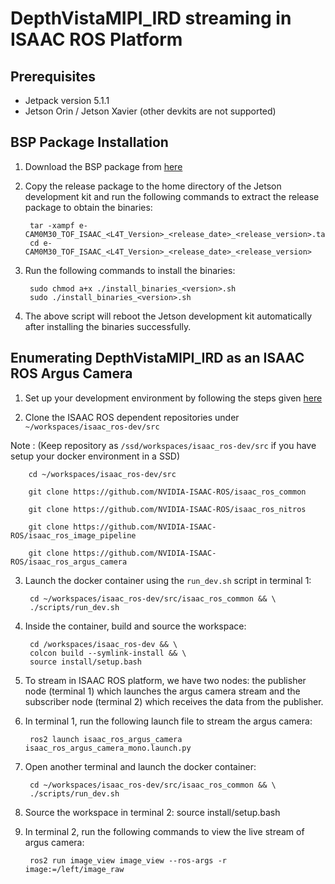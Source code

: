 # DepthVistaMIPI_IRD streaming in ISAAC ROS Platform

## Prerequisites
- Jetpack version 5.1.1
- Jetson Orin / Jetson Xavier (other devkits are not supported)

## BSP Package Installation

1. Download the BSP package from [here](https://ftp.e-consystems.com/nextcloud/index.php/s/ncdNirE5DS5dp5b)

2. Copy the release package to the home directory of the Jetson development kit and run the following commands to extract the release package to obtain the binaries:

        tar -xampf e-CAM0M30_TOF_ISAAC_<L4T_Version>_<release_date>_<release_version>.tar.gz
        cd e-CAM0M30_TOF_ISAAC_<L4T_Version>_<release_date>_<release_version>

3. Run the following commands to install the binaries:

        sudo chmod a+x ./install_binaries_<version>.sh
        sudo ./install_binaries_<version>.sh

4. The above script will reboot the Jetson development kit automatically after installing the binaries successfully.

## Enumerating DepthVistaMIPI_IRD as an ISAAC ROS Argus Camera 

1. Set up your development environment by following the steps given [here](https://github.com/NVIDIA-ISAAC-ROS/isaac_ros_common/blob/main/docs/dev-env-setup.md)

2. Clone the ISAAC ROS dependent repositories under `~/workspaces/isaac_ros-dev/src`

Note : (Keep repository as `/ssd/workspaces/isaac_ros-dev/src` if you have setup your docker environment in a SSD)

        cd ~/workspaces/isaac_ros-dev/src

        git clone https://github.com/NVIDIA-ISAAC-ROS/isaac_ros_common
        
        git clone https://github.com/NVIDIA-ISAAC-ROS/isaac_ros_nitros
        
        git clone https://github.com/NVIDIA-ISAAC-ROS/isaac_ros_image_pipeline
        
        git clone https://github.com/NVIDIA-ISAAC-ROS/isaac_ros_argus_camera

3. Launch the docker container using the `run_dev.sh` script in terminal 1:
        
        cd ~/workspaces/isaac_ros-dev/src/isaac_ros_common && \
        ./scripts/run_dev.sh

4. Inside the container, build and source the workspace:

        cd /workspaces/isaac_ros-dev && \
        colcon build --symlink-install && \
        source install/setup.bash

5. To stream in ISAAC ROS platform, we have two nodes: the publisher node (terminal 1) which launches the argus camera stream and the subscriber node (terminal 2) which receives the data from the publisher.

6. In terminal 1, run the following launch file to stream the argus camera:

        ros2 launch isaac_ros_argus_camera isaac_ros_argus_camera_mono.launch.py

7. Open another terminal and launch the docker container:

        cd ~/workspaces/isaac_ros-dev/src/isaac_ros_common && \
        ./scripts/run_dev.sh

8. Source the workspace in terminal 2:
        source install/setup.bash

9. In terminal 2, run the following commands to view the live stream of argus camera:

        ros2 run image_view image_view --ros-args -r image:=/left/image_raw

